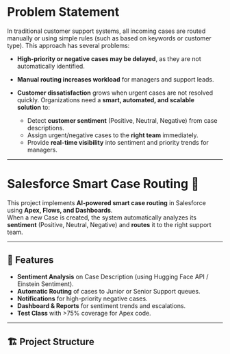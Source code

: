 # Problem Statement
In traditional customer support systems, all incoming cases are routed manually or using simple rules (such as based on keywords or customer type). This approach has several problems:
- **High-priority or negative cases may be delayed**, as they are not automatically identified.
- **Manual routing increases workload** for managers and support leads.
- **Customer dissatisfaction** grows when urgent cases are not resolved quickly. Organizations need a **smart, automated, and scalable solution** to:

    - Detect **customer sentiment** (Positive, Neutral, Negative) from case descriptions.
    - Assign urgent/negative cases to the **right team** immediately.
    - Provide **real-time visibility** into sentiment and priority trends for managers.
    
---
# Salesforce Smart Case Routing 🚀

This project implements **AI-powered smart case routing** in Salesforce using **Apex, Flows, and Dashboards**.  
When a new Case is created, the system automatically analyzes its **sentiment** (Positive, Neutral, Negative) and **routes** it to the right support team.  
  
---

## 📌 Features
- **Sentiment Analysis** on Case Description (using Hugging Face API / Einstein Sentiment).
- **Automatic Routing** of cases to Junior or Senior Support queues.
- **Notifications** for high-priority negative cases.
- **Dashboard & Reports** for sentiment trends and escalations.
- **Test Class** with >75% coverage for Apex code.

---

## 🏗️ Project Structure
